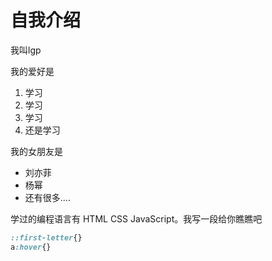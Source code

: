 # 自我介绍
我叫lgp

我的爱好是
1. 学习
2. 学习
3. 学习
4. 还是学习
   
我的女朋友是

* 刘亦菲
* 杨幂
* 还有很多....
  

学过的编程语言有 HTML CSS JavaScript。我写一段给你瞧瞧吧
```css
::first-letter{}
a:hover{}
```
